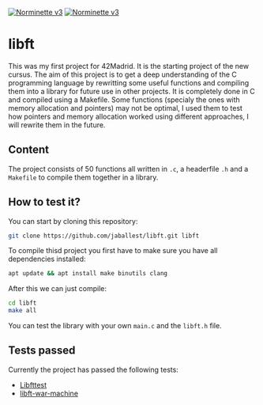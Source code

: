 [![Norminette v3](https://img.shields.io/badge/PASSED-115%2F100-green?style=for-the-badge&logo=42)](http://www.ted.com/talks/simon_sinek_how_great_leaders_inspire_action) [![Norminette v3](https://img.shields.io/badge/norminette-v3-blue?style=for-the-badge&logo=42)](http://www.ted.com/talks/simon_sinek_how_great_leaders_inspire_action) 
# libft
This was my first project for 42Madrid. It is the starting project of the new cursus.
The aim of this project is to get a deep understanding of the C programming language by rewritting some useful functions and compiling them into a library for future use in other projects. It is completely done in C and compiled using a Makefile.
Some functions (specialy the ones with memory allocation and pointers) may not be optimal, I used them to test how pointers and memory allocation worked using different approaches, I will rewrite them in the future.

## Content
The project consists of 50 functions all written in `.c`, a headerfile `.h` and a `Makefile` to compile them together in a library.

## How to test it?
You can start by cloning this repository:
```bash
git clone https://github.com/jaballest/libft.git libft
```
To compile thisd project you first have to make sure you have all dependencies installed:
```bash
apt update && apt install make binutils clang
```
After this we can just compile:
```bash
cd libft
make all
```
You can test the library with your own `main.c` and the `libft.h` file.

## Tests passed
Currently the project has passed the following tests:
* [Libfttest](https://github.com/jtoty/Libftest)
* [libft-war-machine](https://github.com/ska42/libft-war-machine)
